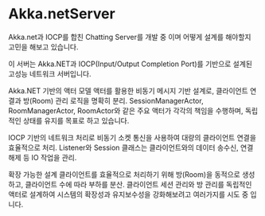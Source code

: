 # Akka.netServer
 Akka.net과 IOCP를 합친 Chatting Server를 개발 중 이며 어떻게 설계를 해야할지 고민을 해보고 있습니다.

이 서버는 Akka.NET과 IOCP(Input/Output Completion Port)를 기반으로 설계된 고성능 네트워크 서버입니다. 

Akka.NET 기반의 액터 모델 액터를 활용한 비동기 메시지 기반 설계로, 클라이언트 연결과 방(Room) 관리 로직을 명확히 분리.
SessionManagerActor, RoomManagerActor, RoomActor와 같은 주요 액터가 각각의 책임을 수행하며, 독립적인 상태를 유지를 목표로 하고 있습니다.

IOCP 기반의 네트워크 처리로 비동기 소켓 통신을 사용하여 대량의 클라이언트 연결을 효율적으로 처리.
Listener와 Session 클래스는 클라이언트와의 데이터 송수신, 연결 해제 등 IO 작업을 관리.

확장 가능한 설계
클라이언트를 효율적으로 처리하기 위해 방(Room)을 동적으로 생성하고, 클라이언트 수에 따라 부하를 분산.
클라이언트 세션 관리와 방 관리를 독립적인 액터로 설계하여 시스템의 확장성과 유지보수성을 강화해보려고 여러가지를 시도 중 입니다.
